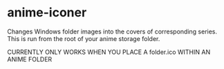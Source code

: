 anime-iconer
============

Changes Windows folder images into the covers of corresponding series.
This is run from the root of your anime storage folder.

CURRENTLY ONLY WORKS WHEN YOU PLACE A folder.ico WITHIN AN ANIME FOLDER
